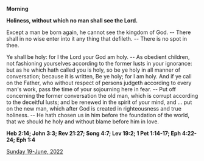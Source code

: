 **Morning**

**Holiness, without which no man shall see the Lord.**
 
Except a man be born again, he cannot see the kingdom of God. -- There shall in no wise enter into it any thing that defileth. -- There is no spot in thee.
 
Ye shall be holy: for I the Lord your God am holy. -- As obedient children, not fashioning yourselves according to the former lusts in your ignorance: but as he which hath called you is holy, so be ye holy in all manner of conversation; because it is written, Be ye holy; for I am holy. And if ye call on the Father, who without respect of persons judgeth according to every man's work, pass the time of your sojourning here in fear. -- Put off concerning the former conversation the old man, which is corrupt according to the deceitful lusts; and be renewed in the spirit of your mind, and ... put on the new man, which after God is created in righteousness and true holiness. -- He hath chosen us in him before the foundation of the world, that we should he holy and without blame before him in love.  

**Heb 2:14; John 3:3; Rev 21:27; Song 4:7; Lev 19:2; 1 Pet 1:14-17; Eph 4:22-24; Eph 1:4**

[Sunday 19-June, 2022](https://t.me/daily_light)
